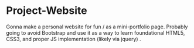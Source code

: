 # Project-Website
Gonna make a personal website for fun / as a mini-portfolio page. Probably going to avoid Bootstrap and use it as a way to learn foundational HTML5, CSS3, and proper JS implementation (likely via jquery) .
